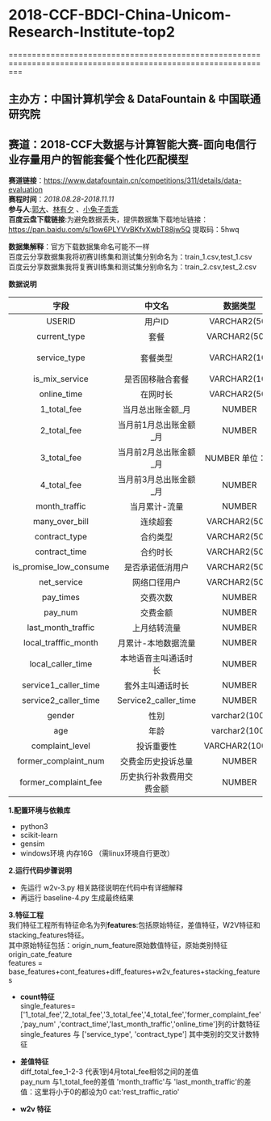 # 2018-CCF-BDCI-China-Unicom-Research-Institute-top2
===============================================================================================================
## 主办方：中国计算机学会 & DataFountain & 中国联通研究院
## 赛道：2018-CCF大数据与计算智能大赛-面向电信行业存量用户的智能套餐个性化匹配模型

**赛道链接**：https://www.datafountain.cn/competitions/311/details/data-evaluation       
**赛程时间**：*2018.08.28-2018.11.11*  
**参与人**:[郭大](https://github.com/guoday)、[林有夕](https://github.com/infturing) 、[小兔子乖乖](https://github.com/PandasCute)      
**百度云盘下载链接**:为避免数据丢失，提供数据集下载地址链接：https://pan.baidu.com/s/1ow6PLYVvBKfvXwbT88jw5Q 提取码：5hwq     

**数据集解释**：官方下载数据集命名可能不一样    
百度云分享数据集我将初赛训练集和测试集分别命名为：train_1.csv,test_1.csv   
百度云分享数据集我将复赛训练集和测试集分别命名为：train_2.csv,test_2.csv 

**数据说明**  


| 字段     | 中文名| 数据类型|  说明 |
|:-------:|:-------:|:-------:|:-------:|
|USERID|	用户ID|	VARCHAR2(50)|	用户编码，标识用户的唯一字段|
|current_type|	套餐	|VARCHAR2(500)	|/|
|service_type	|套餐类型	|VARCHAR2(10)	|0：23G融合，1：2I2C，2：2G，3：3G，4：4G|
|is_mix_service	|是否固移融合套餐|	VARCHAR2(10)|	1.是 0.否|
|online_time	|在网时长|	VARCHAR2(50)	|/|
|1_total_fee|	当月总出账金额_月	|NUMBER|	单位：元|
|2_total_fee	|当月前1月总出账金额_月|	NUMBER	|单位：元|
|3_total_fee|	当月前2月总出账金额_月|	NUMBER	单位：元|
|4_total_fee	|当月前3月总出账金额_月	|NUMBER|	单位：元|
|month_traffic	|当月累计-流量	|NUMBER|	单位：MB|
|many_over_bill|	连续超套	|VARCHAR2(500)|	1-是，0-否|
|contract_type|	合约类型|	VARCHAR2(500)	|ZBG_DIM.DIM_CBSS_ACTIVITY_TYPE|
|contract_time|	合约时长|	VARCHAR2(500)|	/|
|is_promise_low_consume	|是否承诺低消用户|	VARCHAR2(500)	|1.是 0.否|
|net_service	|网络口径用户|	VARCHAR2(500)	|20AAAAAA-2G|
|pay_times	|交费次数	|NUMBER	|单位：次|
|pay_num	|交费金额	|NUMBER	|单位：元|
|last_month_traffic	|上月结转流量|	NUMBER|	单位：MB|
|local_trafffic_month|	月累计-本地数据流量	|NUMBER	|单位：MB|
|local_caller_time|	本地语音主叫通话时长|	NUMBER|	单位：分钟|
|service1_caller_time	|套外主叫通话时长|	NUMBER	|单位：分钟|
|service2_caller_time	|Service2_caller_time|	NUMBER	|单位：分钟|
|gender|	性别	|varchar2(100)	|01.男 02女|
|age|	年龄|	varchar2(100)|	/|
|complaint_level	|投诉重要性|	VARCHAR2(1000)	|1：普通，2：重要，3：重大|
|former_complaint_num|交费金历史投诉总量|	NUMBER	|单位：次|
|former_complaint_fee|	历史执行补救费用交费金额	|NUMBER	|单位：分|
        
**1.配置环境与依赖库**  
  - python3
  - scikit-learn
  - gensim
  - windows环境 内存16G （需linux环境自行更改）      

**2.运行代码步骤说明**    
 - 先运行 w2v-3.py 相关路径说明在代码中有详细解释 
 - 再运行 baseline-4.py 生成最终结果     
 
**3.特征工程**      
        我们特征工程所有特征命名为列**features**:包括原始特征，差值特征，W2V特征和stacking_features特征。         
        其中原始特征包括：origin_num_feature原始数值特征，原始类别特征origin_cate_feature      
        features = base_features+cont_features+diff_features+w2v_features+stacking_features     
 - **count特征**  
single_features=['1_total_fee','2_total_fee','3_total_fee','4_total_fee','former_complaint_fee','pay_num'
,'contract_time','last_month_traffic','online_time']列的计数特征      
single_features 与 ['service_type', 'contract_type'] 其中类别的交叉计数特征         
 
 - **差值特征**     
 diff_total_fee_1-2-3 代表1到4月total_fee相邻之间的差值    
 pay_num 与1_total_fee的差值
'month_traffic'与 'last_month_traffic'的差值：这里将小于0的都设为0
cat:'rest_traffic_ratio'
 
 - **w2v 特征**
